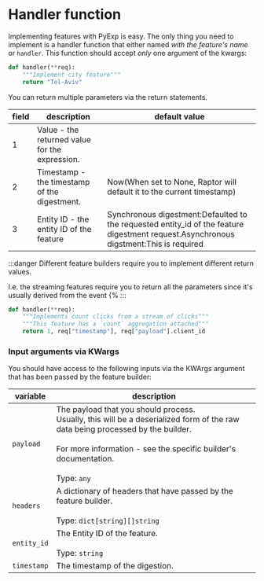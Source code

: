 # Handler function

Implementing features with PyExp is easy.
The only thing you need to implement is a handler function that either named _with the feature's name_ or `handler`.
This function should accept *only* one argument of the kwargs:

```python
def handler(**req):
    """Implement city feature"""
    return "Tel-Aviv"
```

You can return multiple parameters via the return statements.

| field | description                                    | default value                                                                                                                         |
|-------|------------------------------------------------|---------------------------------------------------------------------------------------------------------------------------------------|
| 1     | Value - the returned value for the expression. |                                                                                                                                       |
| 2     | Timestamp - the timestamp of the digestment.   | Now(When set to None, Raptor will default it to the current timestamp)                                                                 |
| 3     | Entity ID - the entity ID of the feature       | Synchronous digestment:Defaulted to the requested entity_id of the feature digestment request.Asynchronous digstment:This is required |

:::danger
Different feature builders require you to implement different return values.

I.e. the streaming features require you to return all the parameters since it's usually derived from the event {%
:::

```python
def handler(**req):
    """Implements count clicks from a stream of clicks"""
    """This feature has a `count` aggregation attached"""
    return 1, req["timestamp"], req["payload"].client_id
```

### Input arguments via KWargs

You should have access to the following inputs via the KWArgs argument that has been passed by the feature builder:

| variable    | description                                                                                                                                                                                                                       |
|-------------|-----------------------------------------------------------------------------------------------------------------------------------------------------------------------------------------------------------------------------------|
| `payload`   | The payload that you should process.<br/>Usually, this will be a deserialized form of the raw data being processed by the builder.<br/><br/>For more information - see the specific builder's documentation.<br/><br/>Type: `any` |
| `headers`   | A dictionary of headers that have passed by the feature builder.<br/><br/>Type: `dict[string][]string   `                                                                                                                         |
| `entity_id` | The Entity ID of the feature.<br/><br/>Type: `string`                                                                                                                                                                             |
| `timestamp` | The timestamp of the digestion.                                                                                                                                                                                                   |

